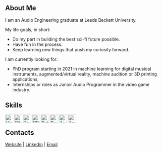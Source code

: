 ## About Me

I am an Audio Engineering graduate at Leeds Beckett University.

My life goals, in short:
- Do my part in building the best sci-fi future possible.
- Have fun in the process.
- Keep learning new things that push my curiosity forward.

I am currently looking for:
- PhD program starting in 2021 in machine learning for digital musical instruments, augmented/virtual reality, machine audition or 3D printing applications;
- Internships or roles as Junior Audio Programmer in the video game industry.

## Skills

<img align="left" alt="Visual Studio Code" width="26px" src="https://cdn.jsdelivr.net/npm/simple-icons@3.4.1/icons/visualstudiocode.svg"/>  
<img align="left" alt="GitHub" width="26px" src="https://cdn.jsdelivr.net/npm/simple-icons@3.4.1/icons/github.svg"/>  
<img align="left" alt="TensorFlow" width="26px" src="https://cdn.jsdelivr.net/npm/simple-icons@3.4.1/icons/tensorflow.svg"/>  
<img align="left" alt="CPlusPlus" width="26px" src="https://cdn.jsdelivr.net/npm/simple-icons@3.4.1/icons/cplusplus.svg"/>  
<img align="left" alt="Python" width="26px" src="https://cdn.jsdelivr.net/npm/simple-icons@3.4.1/icons/python.svg"/>
<img align="left" alt="RaspberryPi" width="26px" src="https://cdn.jsdelivr.net/npm/simple-icons@3.4.1/icons/raspberrypi.svg"/>
<img align="left" alt="Arduino" width="26px" src="https://cdn.jsdelivr.net/npm/simple-icons@3.4.1/icons/arduino.svg"/>
<img align="left" alt="Azure" width="26px" src="https://cdn.jsdelivr.net/npm/simple-icons@3.4.1/icons/microsoftazure.svg"/><br/>

## Contacts
[Website](https://s-gregorini003.github.io) |  [Linkedin](https://linkedin.com/in/silvio-gregorini-097364174)  |  [Email](mailto:silvio.gregorini@outlook.com)

